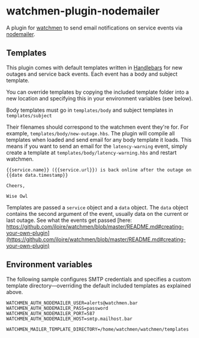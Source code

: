 # watchmen-plugin-nodemailer

A plugin for [watchmen](https://github.com/iloire/watchmen) to send email
notifications on service events via
[nodemailer](https://github.com/andris9/Nodemailer).

## Templates

This plugin comes with default templates written in
[Handlebars](http://handlebarsjs.com/)
for new outages and service back events. Each event has a body and subject
template.

You can override templates by copying the included template folder into a new
location and specifying this in your environment variables (see below).

Body templates must go in `templates/body` and subject templates in
`templates/subject`

Their filenames should correspond to the watchmen event they're for. For
example, `templates/body/new-outage.hbs`. The plugin will compile all templates
when loaded and send email for any body template it loads. This means if you
want to send an email for the `latency-warning` event, simply create a template
at `templates/body/latency-warning.hbs` and restart watchmen.

```
{{service.name}} ({{service.url}}) is back online after the outage on {{date data.timestamp}}

Cheers,

Wise Owl
```

Templates are passed a `service` object and a `data` object. The `data` object
contains the second argument of the event, usually data on the current or last
outage. See what the events get passed
[here: https://github.com/iloire/watchmen/blob/master/README.md#creating-your-own-plugin](https://github.com/iloire/watchmen/blob/master/README.md#creating-your-own-plugin)

## Environment variables

The following sample configures SMTP credentials and specifies a custom template
directory—overriding the default included templates as explained above.

```
WATCHMEN_AUTH_NODEMAILER_USER=alerts@watchmen.bar
WATCHMEN_AUTH_NODEMAILER_PASS=password
WATCHMEN_AUTH_NODEMAILER_PORT=587
WATCHMEN_AUTH_NODEMAILER_HOST=smtp.mailhost.bar

WATCHMEN_MAILER_TEMPLATE_DIRECTORY=/home/watchmen/watchmen/templates
```
